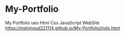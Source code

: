# My-Portfolio
My Portfolio ues Html Css JavaScript
WebSite 
https://mahmoud221114.github.io/My-Portfolio/indx.html
